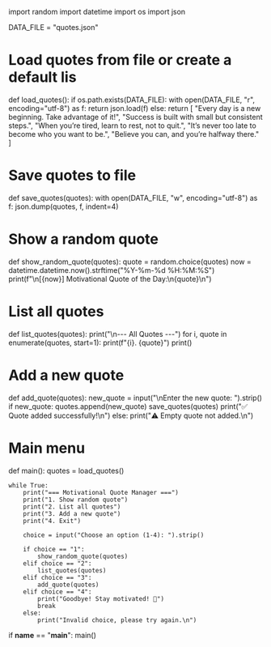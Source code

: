 import random
import datetime
import os
import json

DATA_FILE = "quotes.json"

# Load quotes from file or create a default lis
def load_quotes():
    if os.path.exists(DATA_FILE):
        with open(DATA_FILE, "r", encoding="utf-8") as f:
            return json.load(f)
    else:
        return [
            "Every day is a new beginning. Take advantage of it!",
            "Success is built with small but consistent steps.",
            "When you’re tired, learn to rest, not to quit.",
            "It’s never too late to become who you want to be.",
            "Believe you can, and you’re halfway there."
        ]

# Save quotes to file
def save_quotes(quotes):
    with open(DATA_FILE, "w", encoding="utf-8") as f:
        json.dump(quotes, f, indent=4)

# Show a random quote
def show_random_quote(quotes):
    quote = random.choice(quotes)
    now = datetime.datetime.now().strftime("%Y-%m-%d %H:%M:%S")
    print(f"\n[{now}] Motivational Quote of the Day:\n{quote}\n")

# List all quotes
def list_quotes(quotes):
    print("\n--- All Quotes ---")
    for i, quote in enumerate(quotes, start=1):
        print(f"{i}. {quote}")
    print()

# Add a new quote
def add_quote(quotes):
    new_quote = input("\nEnter the new quote: ").strip()
    if new_quote:
        quotes.append(new_quote)
        save_quotes(quotes)
        print("✅ Quote added successfully!\n")
    else:
        print("⚠️ Empty quote not added.\n")

# Main menu
def main():
    quotes = load_quotes()
    
    while True:
        print("=== Motivational Quote Manager ===")
        print("1. Show random quote")
        print("2. List all quotes")
        print("3. Add a new quote")
        print("4. Exit")
        
        choice = input("Choose an option (1-4): ").strip()
        
        if choice == "1":
            show_random_quote(quotes)
        elif choice == "2":
            list_quotes(quotes)
        elif choice == "3":
            add_quote(quotes)
        elif choice == "4":
            print("Goodbye! Stay motivated! 💪")
            break
        else:
            print("Invalid choice, please try again.\n")

if __name__ == "__main__":
    main()
